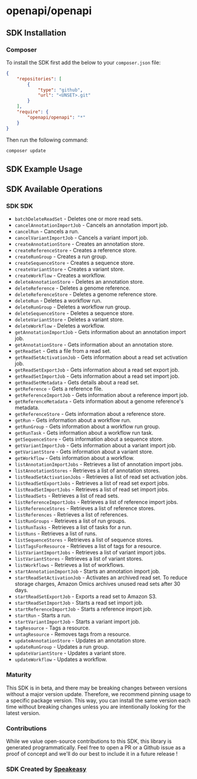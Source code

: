 # openapi/openapi

<!-- Start SDK Installation -->
## SDK Installation

### Composer

To install the SDK first add the below to your `composer.json` file:

```json
{
    "repositories": [
        {
            "type": "github",
            "url": "<UNSET>.git"
        }
    ],
    "require": {
        "openapi/openapi": "*"
    }
}
```

Then run the following command:

```bash
composer update
```
<!-- End SDK Installation -->

## SDK Example Usage
<!-- Start SDK Example Usage -->

<!-- End SDK Example Usage -->

<!-- Start SDK Available Operations -->
## SDK Available Operations

### SDK SDK

* `batchDeleteReadSet` - Deletes one or more read sets.
* `cancelAnnotationImportJob` - Cancels an annotation import job.
* `cancelRun` - Cancels a run.
* `cancelVariantImportJob` - Cancels a variant import job.
* `createAnnotationStore` - Creates an annotation store.
* `createReferenceStore` - Creates a reference store.
* `createRunGroup` - Creates a run group.
* `createSequenceStore` - Creates a sequence store.
* `createVariantStore` - Creates a variant store.
* `createWorkflow` - Creates a workflow.
* `deleteAnnotationStore` - Deletes an annotation store.
* `deleteReference` - Deletes a genome reference.
* `deleteReferenceStore` - Deletes a genome reference store.
* `deleteRun` - Deletes a workflow run.
* `deleteRunGroup` - Deletes a workflow run group.
* `deleteSequenceStore` - Deletes a sequence store.
* `deleteVariantStore` - Deletes a variant store.
* `deleteWorkflow` - Deletes a workflow.
* `getAnnotationImportJob` - Gets information about an annotation import job.
* `getAnnotationStore` - Gets information about an annotation store.
* `getReadSet` - Gets a file from a read set.
* `getReadSetActivationJob` - Gets information about a read set activation job.
* `getReadSetExportJob` - Gets information about a read set export job.
* `getReadSetImportJob` - Gets information about a read set import job.
* `getReadSetMetadata` - Gets details about a read set.
* `getReference` - Gets a reference file.
* `getReferenceImportJob` - Gets information about a reference import job.
* `getReferenceMetadata` - Gets information about a genome reference's metadata.
* `getReferenceStore` - Gets information about a reference store.
* `getRun` - Gets information about a workflow run.
* `getRunGroup` - Gets information about a workflow run group.
* `getRunTask` - Gets information about a workflow run task.
* `getSequenceStore` - Gets information about a sequence store.
* `getVariantImportJob` - Gets information about a variant import job.
* `getVariantStore` - Gets information about a variant store.
* `getWorkflow` - Gets information about a workflow.
* `listAnnotationImportJobs` - Retrieves a list of annotation import jobs.
* `listAnnotationStores` - Retrieves a list of annotation stores.
* `listReadSetActivationJobs` - Retrieves a list of read set activation jobs.
* `listReadSetExportJobs` - Retrieves a list of read set export jobs.
* `listReadSetImportJobs` - Retrieves a list of read set import jobs.
* `listReadSets` - Retrieves a list of read sets.
* `listReferenceImportJobs` - Retrieves a list of reference import jobs.
* `listReferenceStores` - Retrieves a list of reference stores.
* `listReferences` - Retrieves a list of references.
* `listRunGroups` - Retrieves a list of run groups.
* `listRunTasks` - Retrieves a list of tasks for a run.
* `listRuns` - Retrieves a list of runs.
* `listSequenceStores` - Retrieves a list of sequence stores.
* `listTagsForResource` - Retrieves a list of tags for a resource.
* `listVariantImportJobs` - Retrieves a list of variant import jobs.
* `listVariantStores` - Retrieves a list of variant stores.
* `listWorkflows` - Retrieves a list of workflows.
* `startAnnotationImportJob` - Starts an annotation import job.
* `startReadSetActivationJob` - Activates an archived read set. To reduce storage charges, Amazon Omics archives unused read sets after 30 days.
* `startReadSetExportJob` - Exports a read set to Amazon S3.
* `startReadSetImportJob` - Starts a read set import job.
* `startReferenceImportJob` - Starts a reference import job.
* `startRun` - Starts a run.
* `startVariantImportJob` - Starts a variant import job.
* `tagResource` - Tags a resource.
* `untagResource` - Removes tags from a resource.
* `updateAnnotationStore` - Updates an annotation store.
* `updateRunGroup` - Updates a run group.
* `updateVariantStore` - Updates a variant store.
* `updateWorkflow` - Updates a workflow.
<!-- End SDK Available Operations -->

### Maturity

This SDK is in beta, and there may be breaking changes between versions without a major version update. Therefore, we recommend pinning usage
to a specific package version. This way, you can install the same version each time without breaking changes unless you are intentionally
looking for the latest version.

### Contributions

While we value open-source contributions to this SDK, this library is generated programmatically.
Feel free to open a PR or a Github issue as a proof of concept and we'll do our best to include it in a future release !

### SDK Created by [Speakeasy](https://docs.speakeasyapi.dev/docs/using-speakeasy/client-sdks)
